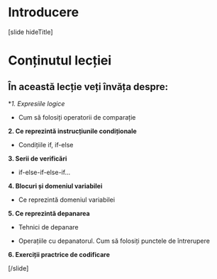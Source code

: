 # Introducere
[slide hideTitle]


# Conținutul lecției

## În această lecție veți învăța despre:

**1. Expresiile logice*

- Cum să folosiți operatorii de comparație 

**2. Ce reprezintă instrucțiunile condiționale**

- Condițiile if, if-else 

**3. Serii de verificări**

- if-else-if-else-if...

**4. Blocuri și domeniul variabilei**

- Ce reprezintă domeniul variabilei

**5. Ce reprezintă depanarea**

- Tehnici de depanare 

- Operațiile cu depanatorul. Cum să folosiți punctele de întrerupere


**6. Exerciții practrice de codificare**




[/slide]